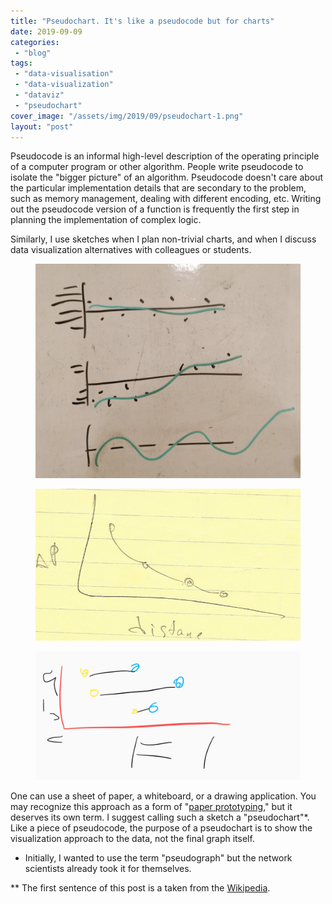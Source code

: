 ```yaml
---
title: "Pseudochart. It's like a pseudocode but for charts"
date: 2019-09-09
categories: 
 - "blog"
tags: 
 - "data-visualisation"
 - "data-visualization"
 - "dataviz"
 - "pseudochart"
cover_image: "/assets/img/2019/09/pseudochart-1.png"
layout: "post"
---
```


Pseudocode is an informal high-level description of the operating principle of a computer program or other algorithm. People write pseudocode to isolate the "bigger picture" of an algorithm. Pseudocode doesn't care about the particular implementation details that are secondary to the problem, such as memory management, dealing with different encoding, etc. Writing out the pseudocode version of a function is frequently the first step in planning the implementation of complex logic.

Similarly, I use sketches when I plan non-trivial charts, and when I discuss data visualization alternatives with colleagues or students.

<div class="wp-block-jetpack-tiled-gallery aligncenter is-style-rectangular"><div class="tiled-gallery__gallery"><div class="tiled-gallery__row">
<div class="tiled-gallery__col"><figure class="tiled-gallery__item"><img alt="" data-height="758" data-id="2562" data-link="https://gorelik.net/image-3/" data-url="https://gorelik.net/wp-content/uploads/2019/09/image.png" data-width="938" src="/assets/img/2019/09/image.png"></figure></div>
<div class="tiled-gallery__col"><figure class="tiled-gallery__item"><img alt="" data-height="392" data-id="2563" data-link="https://gorelik.net/pseudograph1/" data-url="https://gorelik.net/wp-content/uploads/2019/09/pseudograph1.png" data-width="685" src="/assets/img/2019/09/pseudograph1.png"></figure></div>
<div class="tiled-gallery__col"><figure class="tiled-gallery__item"><img alt="" data-height="864" data-id="2564" data-link="https://gorelik.net/pseudograph2/" data-url="https://gorelik.net/wp-content/uploads/2019/09/pseudograph2.jpg" data-width="1776" src="/assets/img/2019/09/pseudograph2.jpg"></figure></div>
</div></div></div>

One can use a sheet of paper, a whiteboard, or a drawing application. You may recognize this approach as a form of "[paper prototyping](https://en.wikipedia.org/wiki/Paper_prototyping)," but it deserves its own term. I suggest calling such a sketch a "pseudochart"*. Like a piece of pseudocode, the purpose of a pseudochart is to show the visualization approach to the data, not the final graph itself.

* Initially, I wanted to use the term "pseudograph" but the network scientists already took it for themselves.

** The first sentence of this post is a taken from the [Wikipedia](https://en.wikipedia.org/wiki/Pseudocode).
